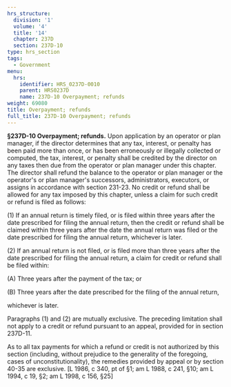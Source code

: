 ```yaml
---
hrs_structure:
  division: '1'
  volume: '4'
  title: '14'
  chapter: 237D
  section: 237D-10
type: hrs_section
tags:
  - Government
menu:
  hrs:
    identifier: HRS_0237D-0010
    parent: HRS0237D
    name: 237D-10 Overpayment; refunds
weight: 69080
title: Overpayment; refunds
full_title: 237D-10 Overpayment; refunds
---
```

**§237D-10 Overpayment; refunds.** Upon application by an operator or plan manager, if the director determines that any tax, interest, or penalty has been paid more than once, or has been erroneously or illegally collected or computed, the tax, interest, or penalty shall be credited by the director on any taxes then due from the operator or plan manager under this chapter. The director shall refund the balance to the operator or plan manager or the operator's or plan manager's successors, administrators, executors, or assigns in accordance with section 231-23\. No credit or refund shall be allowed for any tax imposed by this chapter, unless a claim for such credit or refund is filed as follows:

(1) If an annual return is timely filed, or is filed within three years after the date prescribed for filing the annual return, then the credit or refund shall be claimed within three years after the date the annual return was filed or the date prescribed for filing the annual return, whichever is later.

(2) If an annual return is not filed, or is filed more than three years after the date prescribed for filing the annual return, a claim for credit or refund shall be filed within:

(A) Three years after the payment of the tax; or

(B) Three years after the date prescribed for the filing of the annual return,

whichever is later.

Paragraphs (1) and (2) are mutually exclusive. The preceding limitation shall not apply to a credit or refund pursuant to an appeal, provided for in section 237D-11.

As to all tax payments for which a refund or credit is not authorized by this section (including, without prejudice to the generality of the foregoing, cases of unconstitutionality), the remedies provided by appeal or by section 40-35 are exclusive. [L 1986, c 340, pt of §1; am L 1988, c 241, §10; am L 1994, c 19, §2; am L 1998, c 156, §25]